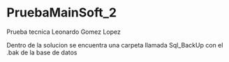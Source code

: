 # PruebaMainSoft_2
Prueba tecnica Leonardo Gomez Lopez

Dentro de la solucion se encuentra una carpeta llamada Sql_BackUp con el .bak de la base de datos
